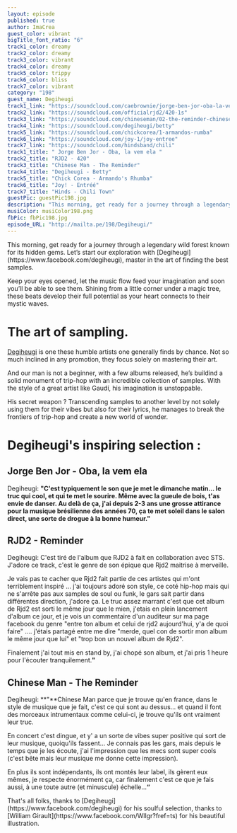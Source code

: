 ```yaml
---
layout: episode
published: true
author: ImaCrea
guest_color: vibrant
bigTitle_font_ratio: "6"
track1_color: dreamy
track2_color: dreamy
track3_color: vibrant
track4_color: dreamy
track5_color: trippy
track6_color: bliss
track7_color: vibrant
category: "198"
guest_name: Degiheugi
track1_link: "https://soundcloud.com/caebrownie/jorge-ben-jor-oba-la-vem-ela"
track2_link: "https://soundcloud.com/officialrjd2/420-1s"
track3_link: "https://soundcloud.com/chineseman/02-the-reminder-chinese-man"
track4_link: "https://soundcloud.com/degiheugi/betty"
track5_link: "https://soundcloud.com/chickcorea/1-armandos-rumba"
track6_link: "https://soundcloud.com/joy-1/joy-entree"
track7_link: "https://soundcloud.com/hindsband/chili"
track1_title: " Jorge Ben Jor - Oba, la vem ela "
track2_title: "RJD2 - 420"
track3_title: "Chinese Man - The Reminder"
track4_title: "Degiheugi - Betty"
track5_title: "Chick Corea - Armando's Rhumba"
track6_title: "Joy! - Entréé"
track7_title: "Hinds - Chili Town"
guestPic: guestPic198.jpg
description: "This morning, get ready for a journey through a legendary wild forest known for its hidden gems. Let’s start our exploration with Degiheugi, master in the art of finding the best samples.   Keep your eyes opened, let the music flow feed your imagination and soon you’ll be able to see them. Shining from a little corner under a magic tree, these beats develop their full potential as your heart connects to their mystic waves. "
musiColor: musiColor198.png
fbPic: fbPic198.jpg
episode_URL: "http://mailta.pe/198/Degiheugi/"
---
```



<p id="introduction">This morning, get ready for a journey through a legendary wild forest known for its hidden gems. Let’s start our exploration with [Degiheugi](https://www.facebook.com/degiheugi), master in the art of finding the best samples. 

Keep your eyes opened, let the music flow feed your imagination and soon you’ll be able to see them. Shining from a little corner under a magic tree, these beats develop their full potential as your heart connects to their mystic waves. 
</p>

# The art of sampling.

[Degiheugi](https://www.facebook.com/degiheugi) is one these humble artists one generally finds by chance. Not so much inclined in any promotion, they focus solely on mastering their art.

And our man is not a beginner, with a few albums released, he’s buildind a solid monument of trip-hop with an incredible collection of samples. With the style of a great artist like Gaudí, his imagination is unstoppable.

His secret weapon ? Transcending samples to another level by not solely using them for their vibes but also for their lyrics, he manages to break the frontiers of trip-hop and create a new world of wonder.

# Degiheugi's inspiring selection :
 
## Jorge Ben Jor - Oba, la vem ela
Degiheugi: **"**C'est typiquement le son que je met le dimanche matin... le truc qui cool, et qui te met le sourire. Même avec la gueule de bois, t'as envie de danser. Au delà de ça, j'ai depuis 2-3 ans une grosse attirance pour la musique brésilienne des années 70, ça te met soleil dans le salon direct, une sorte de drogue à la bonne humeur.**"**

## RJD2 - Reminder
Degiheugi: C'est tiré de l'album que RJD2 à fait en collaboration avec STS. J'adore ce track, c'est le genre de son épique que Rjd2 maitrise à merveille. 

Je vais pas te cacher que Rjd2 fait partie de ces artistes qui m'ont terriblement inspiré ... j'ai toujours adoré son style, ce coté hip-hop mais qui ne s'arrête pas aux samples de soul ou funk, le gars sait partir dans différentes direction, j'adore ça. Le truc assez marrant c'est que cet album de Rjd2 est sorti le même jour que le mien, j'etais en plein lancement d'album ce jour, et je vois un commentaire d'un auditeur sur ma page facebook du genre "entre ton album et celui de rjd2 aujourd'hui, y'a de quoi faire" .... j'étais partagé entre me dire "merde, quel con de sortir mon album le même jour que lui" et "trop bon un nouvel album de Rjd2".

Finalement j'ai tout mis en stand by, j'ai chopé son album, et j'ai pris 1 heure pour l'écouter tranquilement.**"**

## Chinese Man - The Reminder
Degiheugi: **"**Chinese Man parce que je trouve qu'en france, dans le style de musique que je fait, c'est ce qui sont au dessus... et quand il font des morceaux intrumentaux comme celui-ci, je trouve qu'ils ont vraiment leur truc.

En concert c'est dingue, et y' a un sorte de vibes super positive qui sort de leur musique, quoiqu'ils fassent... Je connais pas les gars, mais depuis le temps que je les écoute, j'ai l'impression que les mecs sont super cools (c'est bête mais leur musique me donne cette impression).

En plus ils sont indépendants, ils ont montés leur label, ils gèrent eux mêmes, je respecte énormément ça, car finalement c'est ce que je fais aussi, à une toute autre (et minuscule) échelle...**“**
 
<p id="outroduction">
That's all folks, thanks to [Degiheugi](https://www.facebook.com/degiheugi) for his soulful selection, thanks to [William Girault](https://www.facebook.com/Wllgr?fref=ts) for his beautiful illustration.</p>
